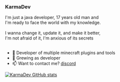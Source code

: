 ### KarmaDev

I'm just a java developer, 17 years old man and<br>
I'm ready to face the world with my knowledge.<br>
<br>
I wanna change it, update it, and make it better,<br>
I'm not afraid of it, I'm anxious of its secrets<br>
<br>
- 🔭 Developer of multiple minecraft plugins and tools
- 🌱 Grewing as developer
- 📫 Want to contact me? [discord](https://discord.gg/2nVs5gcf)

[![KarmaDev GitHub stats](https://github-readme-stats.vercel.app/api?username=karmaconfigs)](https://github.com/KarmaConfigs)
